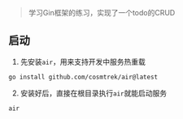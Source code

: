 > 学习Gin框架的练习，实现了一个todo的CRUD

## 启动

1. 先安装`air`，用来支持开发中服务热重载

```shell
go install github.com/cosmtrek/air@latest
```
2. 安装好后，直接在根目录执行`air`就能启动服务

```shell
air
```

